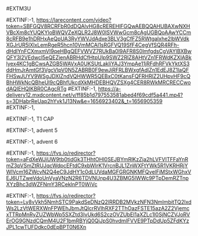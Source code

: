 #EXTM3U

#EXTINF:-1,
https://larecontent.com/video?token=SBFGQV8RCRFbR0dDQAlvHG8cREREHlFGQwAEBQQAHUBAXwNXHVBcXm8cYUQKYloBWQVZeXQLR2J8W0lSVWwGcm8cAgUGBQoAAwYCCm8cRFB9e1hDRHxAeQpUA3RyYWVJdAdxe3BLV3gCfFZ5RWtgalxhe2lbWVdkXGJrUR5lXlxLemRgeR5hcn10VmMCAl1sRGFVQ19SfF4CegVfSQR4RFh-dHdlYnFCXmxmVl9qeHBgQEFVWVZ7RUkBa0l9AFR8S0lmfgdsCgVAYlBXBwQFY3l2VEdwcl5eQEZjenABRHdCfHtpUlp9SWZ2RlZ8AHtVZn1FRWdKZXIABklyex4KC1gBCwsAZGB5WAVxA0UKSUtLakliYAJ3YmpAe11jRFdhRFVkYktXS3ddHmJrAmtGf3VgcVlpV0N5ZABRB0F9ewJiRFRLBWxgfAdlZn1EdEJ8Z1laQFFHSwJUYV9WSgJDXlZndVQHWWR5QEBxC0tKansFQFRHRlZ2UHpvHF9cQBhHWkNcQBheUl9cQBhfUkcdXkMHDEBHQVZSXg4CER8RWkMRCRECCwodAQIEHQIKBR0CAgcRTg
#EXTINF:-1,
https://a-delivery12.mxdcontent.net/v/ff85b1d797553581abed4f69cdf5a441.mp4?s=3DHabrReUap2hYvk1J13Nw&e=1656923402&_t=1656905359 
#EXTINF:-1, 


#EXTINF:-1, T1 CAP


#EXTINF:-1, advent 5

#EXTINF:-1, advent 6

#EXTINF:-1,
https://fvs.io/redirector?token=aFdXeWJiUW9tb0tidGk3THhtOHl0SEJBYmRlKzZja2hLVFVITFFaYnRmZ3pVSmZtRUJqcWdpcEFtdC9xbWIrK1VrcnBJL1ZnWXFtYWk5R1VKRHRjYWlVcm16ZWcvN2Q4eC9JdHY1c0dLUVdaMGFGRGNKMFQvelFiMStxWGhxVEJ6UTZweVdoUnVyaVNzN2R6TDVNUnp4U3ZBMG5lWWc9PTpDemRZTnpXYzBhc3dWZFNmY3RCeklnPT0WiVc

#EXTINF:-1,
https://fvs.io/redirector?token=Ly8vVkh5NmhSTC9PakdSeDNzQ2lRRDB2MVkzNFN3NmlmbitTQ2lxdWs2LzVtWERXWnFPWEhJbmJtQlcrRVlhRXF2TThOazFSTE15azA2Z2VjemcxTTRpMnRyZUZWbWp5SXZtd3IvUkd6S2czOVZUbEI1aXZLc1l0SjNCZVJoRVErOG9GNzdCQmM4U2F1bmRBYjQ0QjJpS0hvdmlFVVE9PTpDdUp5ZFdKYzJPL1cwTUFDdkc0dEpBPT0N6Xn
